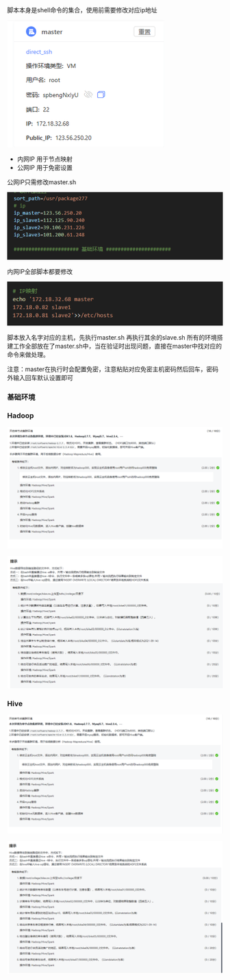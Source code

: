脚本本身是shell命令的集合，使用前需要修改对应ip地址

![](attachments/Pasted%20image%2020231027152953.png)

- 内网IP 用于节点映射
- 公网IP 用于免密设置

公网IP只需修改master.sh

![](attachments/Pasted%20image%2020231027153131.png)

内网IP全部脚本都要修改

![](attachments/Pasted%20image%2020231027153225.png)

脚本放入名字对应的主机，先执行master.sh 再执行其余的slave.sh
所有的环境搭建工作全部放在了master.sh中，当在验证时出现问题，直接在master中找对应的命令来做处理。


注意：master在执行时会配置免密，注意粘贴对应免密主机密码然后回车，密码外输入回车默认设置即可

### 基础环境

### Hadoop

![](attachments/Pasted%20image%2020231027153752.png)

![](attachments/Pasted%20image%2020231027153714.png)

### Hive
![](attachments/Pasted%20image%2020231027153811.png)

![](attachments/Pasted%20image%2020231027153650.png)